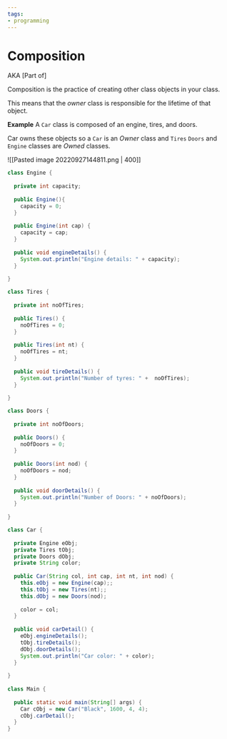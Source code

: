 ```yaml
---
tags:
- programming
---
```

# Composition

AKA [Part of]

Composition is the practice of creating other class objects in your class.

This means that the *owner* class is responsible for the lifetime of that object.

**Example**
A `Car` class is composed of an engine, tires, and doors. 

Car owns these objects so a `Car` is an *Owner* class and `Tires` `Doors` and `Engine` classes are *Owned* classes.

![[Pasted image 20220927144811.png | 400]]


```java
class Engine {
  
  private int capacity;
  
  public Engine(){
    capacity = 0;
  }
  
  public Engine(int cap) {
    capacity = cap;
  }
  
  public void engineDetails() {
    System.out.println("Engine details: " + capacity);
  }
  
}

class Tires {
  
  private int noOfTires;
  
  public Tires() {
    noOfTires = 0;
  }
  
  public Tires(int nt) {
    noOfTires = nt;
  }
  
  public void tireDetails() {
    System.out.println("Number of tyres: " +  noOfTires);
  }
  
}

class Doors {
  
  private int noOfDoors;
  
  public Doors() {
    noOfDoors = 0;
  }
  
  public Doors(int nod) {
    noOfDoors = nod;
  }
  
  public void doorDetails() {
    System.out.println("Number of Doors: " + noOfDoors);
  }
  
}

class Car {
  
  private Engine eObj;
  private Tires tObj;
  private Doors dObj;
  private String color;
  
  public Car(String col, int cap, int nt, int nod) {
    this.eObj = new Engine(cap);;
    this.tObj = new Tires(nt);;
    this.dObj = new Doors(nod);
    
    color = col;    
  }
  
  public void carDetail() {
    eObj.engineDetails();
    tObj.tireDetails();
    dObj.doorDetails();
    System.out.println("Car color: " + color);
  }
  
}
  
class Main {
  
  public static void main(String[] args) {
    Car cObj = new Car("Black", 1600, 4, 4);
    cObj.carDetail();
  }
}
```
